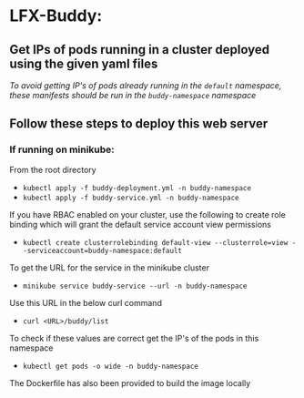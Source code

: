 # LFX-Buddy: 
## Get IPs of pods running in a cluster deployed using the given yaml files


_To avoid getting IP's of pods already running in the `default` namespace, these manifests should be run in the `buddy-namespace` namespace_

## Follow these steps to deploy this web server

### If running on minikube:

From the root directory

- `kubectl apply -f buddy-deployment.yml -n buddy-namespace`
- `kubectl apply -f buddy-service.yml -n buddy-namespace`

If you have RBAC enabled on your cluster, use the following to create role binding which will grant the default service account view permissions

- `kubectl create clusterrolebinding default-view --clusterrole=view --serviceaccount=buddy-namespace:default`

To get the URL for the service in the minikube cluster

- `minikube service buddy-service --url -n buddy-namespace`

Use this URL in the below curl command

- `curl <URL>/buddy/list`

To check if these values are correct get the IP's of the pods in this namespace

- `kubectl get pods -o wide -n buddy-namespace`

The Dockerfile has also been provided to build the image locally
